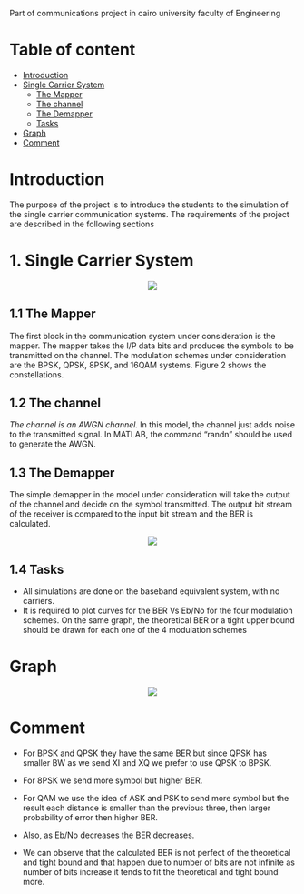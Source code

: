 Part of communications project in cairo university faculty of Engineering 

# Table of content
  * [Introduction](#introduction)
  * [Single Carrier System](#-1-single-carrier-system)
    - [The Mapper](#-11-the-mapper)
    - [The channel](#-12-the-channel)
    - [The Demapper](#13-the-demapper)
    - [Tasks](#14-tasks)
  * [Graph](#graph)
  * [Comment](#comment)
 
# Introduction

The purpose of the project is to introduce the students to the simulation of the single 
carrier communication systems. The requirements of the project are described in the 
following sections

<h1> 1. Single Carrier System</h1> 
<p align="center">
<img src="https://user-images.githubusercontent.com/68920161/177015323-65cc36b0-1bba-46ab-ada4-64663215239a.png">
</p>

<h2> 1.1 The Mapper</h2>
The first block in the communication system under consideration is the mapper. The 
mapper takes the I/P data bits and produces the symbols to be transmitted on the channel.
The modulation schemes under consideration are the BPSK, QPSK, 8PSK, and 16QAM 
systems. Figure 2 shows the constellations.
 <h2> 1.2 The channel</h2>
 
 *The channel is an AWGN channel.* In this model, the channel just adds noise to the 
transmitted signal. In MATLAB, the command “randn” should be used to generate the 
AWGN.
 
<h2>1.3 The Demapper</h2>
The simple demapper in the model under consideration will take the output of the channel 
and decide on the symbol transmitted. The output bit stream of the receiver is compared 
to the input bit stream and the BER is calculated. 

<p align="center">

<img src="https://user-images.githubusercontent.com/68920161/177015480-125e16b5-fdba-45db-9f1e-3e9c34e85cf1.png">

</p>

<h2>1.4 Tasks</h2>

* All simulations are done on the baseband equivalent system, with no carriers. 
* It is required to plot curves for the BER Vs Eb/No for the four modulation 
schemes. On the same graph, the theoretical BER or a tight upper bound should 
be drawn for each one of the 4 modulation schemes

# Graph
<p align="center">

<img src="https://user-images.githubusercontent.com/68920161/177015563-305573c8-86df-4c14-97c8-e8cce051b6e2.png">

</p>

# Comment

* For BPSK and QPSK they have the same BER but since QPSK has smaller BW as we send XI and XQ we prefer to use QPSK to BPSK.

* For 8PSK we send more symbol but higher BER.

* For QAM we use the idea of ASK and PSK to send more symbol but the result each distance is smaller than the previous three, then larger probability of error then higher BER.  

* Also, as Eb/No decreases the BER decreases.

* We can observe that the calculated BER is not perfect of the theoretical and tight bound and that happen due to number of bits are not infinite as number of bits increase it tends to fit the theoretical and tight bound more.

